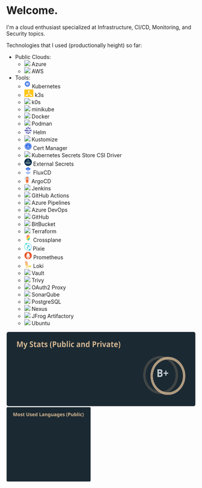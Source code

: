 # Welcome.

I'm a cloud enthusiast specialized at Infrastructure, CI/CD, Monitoring, and Security topics.

Technologies that I used (productionally height) so far:
- Public Clouds:
  - <img src=https://github.com/simple-icons/simple-icons/blob/develop/icons/microsoftazure.svg height=20 height=20 /> Azure
  - <img src=https://github.com/simple-icons/simple-icons/blob/develop/icons/amazonaws.svg height=20 /> AWS
- Tools:
  - <img src=https://github.com/cncf/artwork/blob/master/projects/kubernetes/icon/color/kubernetes-icon-color.svg height=20 /> Kubernetes
  - <img src=https://github.com/cncf/artwork/blob/master/projects/k3s/icon/color/k3s-icon-color.svg height=20 /> k3s
  - <img src=https://github.com/k0sproject/k0sproject.github.io/blob/main/images/k0s-logo-mono-black.svg height=20 /> k0s
  - <img src=https://raw.githubusercontent.com/kubernetes/minikube/master/images/logo/logo.svg height=20 /> minikube
  - <img src=https://github.com/simple-icons/simple-icons/blob/develop/icons/docker.svg height=20 /> Docker
  - <img src=https://github.com/simple-icons/simple-icons/blob/develop/icons/podman.svg height=20 /> Podman
  - <img src=https://github.com/cncf/artwork/blob/master/projects/helm/icon/color/helm-icon-color.svg height=20 /> Helm
  - <img src=https://global-uploads.webflow.com/64196dbe03e13c204de1b1c8/64773f8290c3ed0164b362c9_80-image-4.png height=20 /> Kustomize
  - <img src=https://github.com/cncf/artwork/blob/master/projects/cert-manager/icon/color/cert-manager-icon-color.svg height=20 /> Cert Manager
  - <img src=https://github.com/kubernetes/community/blob/master/icons/svg/resources/labeled/secret.svg height=20 /> Kubernetes Secrets Store CSI Driver
  - <img src=https://github.com/external-secrets/external-secrets/blob/main/assets/eso-logo-large.png height=20 /> External Secrets
  - <img src=https://github.com/cncf/artwork/blob/master/projects/flux/icon/color/flux-icon-color.svg height=20 /> FluxCD
  - <img src=https://github.com/cncf/artwork/blob/master/projects/argo/icon/color/argo-icon-color.svg height=20 /> ArgoCD
  - <img src=https://github.com/simple-icons/simple-icons/blob/develop/icons/jenkins.svg height=20 /> Jenkins
  - <img src=https://github.com/simple-icons/simple-icons/blob/develop/icons/githubactions.svg height=20 /> GitHub Actions
  - <img src=https://github.com/simple-icons/simple-icons/blob/develop/icons/azurepipelines.svg height=20 /> Azure Pipelines
  - <img src=https://github.com/simple-icons/simple-icons/blob/develop/icons/azuredevops.svg height=20 /> Azure DevOps
  - <img src=https://github.com/simple-icons/simple-icons/blob/develop/icons/github.svg height=20 /> GitHub
  - <img src=https://github.com/simple-icons/simple-icons/blob/develop/icons/bitbucket.svg height=20 /> BitBucket
  - <img src=https://github.com/simple-icons/simple-icons/blob/develop/icons/terraform.svg height=20 /> Terraform
  - <img src=https://github.com/cncf/artwork/blob/master/projects/crossplane/icon/color/crossplane-icon-color.svg height=20 /> Crossplane
  - <img src=https://github.com/cncf/artwork/blob/master/projects/pixie/icon/color/pixie-icon-color.svg height=20 /> Pixie
  - <img src=https://github.com/cncf/artwork/blob/master/projects/prometheus/icon/color/prometheus-icon-color.svg height=20 /> Prometheus
  - <img src=https://github.com/grafana/loki/blob/main/docs/sources/logo.png height=20 /> Loki
  - <img src=https://github.com/simple-icons/simple-icons/blob/develop/icons/vault.svg height=20 /> Vault 
  - <img src=https://github.com/aquasecurity/trivy/blob/main/docs/imgs/logo.png height=20 /> Trivy
  - <img src=https://github.com/oauth2-proxy/oauth2-proxy/blob/master/docs/static/img/logos/OAuth2_Proxy_icon.svg height=20 /> OAuth2 Proxy
  - <img src=https://github.com/simple-icons/simple-icons/blob/develop/icons/sonarqube.svg height=20 /> SonarQube
  - <img src=https://github.com/simple-icons/simple-icons/blob/develop/icons/postgresql.svg height=20 /> PostgreSQL
  - <img src=https://assets-global.website-files.com/5f10ed4c0ebf7221fb5661a5/5f2af61146c55b6e172fa5b3_NexusRepo_Icon.png height=20 /> Nexus
  - <img src=https://user-images.githubusercontent.com/19695083/73797283-9f75c100-477d-11ea-8ad2-ad9da73aa83d.png height=20 /> JFrog Artifactory
  - <img src=https://github.com/simple-icons/simple-icons/blob/develop/icons/ubuntu.svg height=20 /> Ubuntu

<a href="https://github.com/SebastianBakala-TomTom/SebastianBakala-TomTom">
  <img title="GitHub Stats (Public and Private)" height=200 align="center" src="https://github.com/SebastianBakala-TomTom/SebastianBakala-TomTom/blob/gh-pages/stats.svg"/>
</a>
<a href="https://github.com/SebastianBakala-TomTom/SebastianBakala-TomTom">
  <img title="Most used Langs (public only)" height=200 align="center" src="https://github.com/SebastianBakala-TomTom/SebastianBakala-TomTom/blob/gh-pages/langs.svg"/>
</a>
